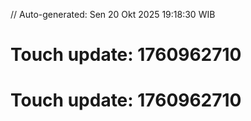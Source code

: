 // Auto-generated: Sen 20 Okt 2025 19:18:30 WIB

# Touch update: 1760962710

# Touch update: 1760962710
